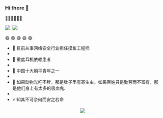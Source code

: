 ### Hi there 👋

<!--
**shadowLiar/shadowLiar** is a ✨ _special_ ✨ repository because its `README.md` (this file) appears on your GitHub profile.
-->
🤔🤔🤔🤔🤔🤔

<p align = "rignt">
  <img src = "https://github-readme-stats.vercel.app/api?username=shadowLiar&count_private=true&show_icons=true&theme=tokyonight&line_height=27">
  <img src = "https://github-readme-stats.vercel.app/api/top-langs/?username=shadowLiar&theme=tokyonight">
</p>

😄 😄 😄 😄 😄 
- 🔭 目前从事网络安全行业担任摸鱼工程师
- 
- 🌱 重度耳机依赖患者
- 
- 👯 中国十大躺平青年之一
- 
- 💬 如果动物光吃不胖，那是肚子里有寄生虫。如果百姓只是勤劳而不富有，那是他们身上有太多的吸血鬼.
- 
- ⚡ 知其不可奈何而安之若命



<p align = "center" >
  <img src = "https://komarev.com/ghpvc/?username=shadowLiar" >
</p>
